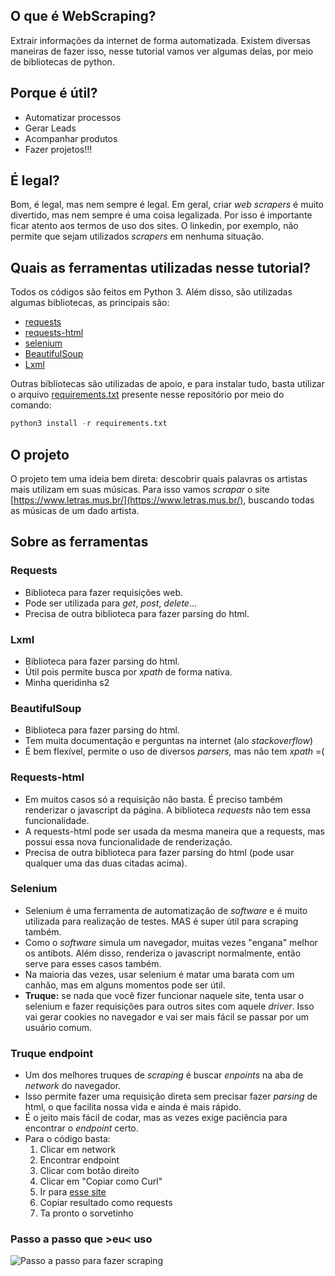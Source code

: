 ## O que é WebScraping?

Extrair informações da internet de forma automatizada. Existem diversas maneiras de fazer isso, nesse tutorial vamos ver algumas delas, por meio de bibliotecas de python.

## Porque é útil?

- Automatizar processos
- Gerar Leads
- Acompanhar produtos
- Fazer projetos!!!

## É legal?

Bom, é legal, mas nem sempre é legal. Em geral, criar *web scrapers* é muito divertido, mas nem sempre é uma coisa legalizada. Por isso é importante ficar atento aos termos de uso dos sites. O linkedin, por exemplo, não permite que sejam utilizados *scrapers* em nenhuma situação.

## Quais as ferramentas utilizadas nesse tutorial?

Todos os códigos são feitos em Python 3. Além disso, são utilizadas algumas bibliotecas, as principais são:

- [requests](https://pypi.org/project/requests/)
- [requests-html](https://pypi.org/project/requests-html/)
- [selenium](https://pypi.org/project/selenium/)
- [BeautifulSoup](https://pypi.org/project/beautifulsoup4/)
- [Lxml](https://pypi.org/project/lxml/)

Outras bibliotecas são utilizadas de apoio, e para instalar tudo, basta utilizar o arquivo [requirements.txt](https://github.com/lusmoura/WebScraping-workshop/blob/main/requirements.txt) presente nesse repositório por meio do comando:

```python
python3 install -r requirements.txt
```

## O projeto

O projeto tem uma ideia bem direta: descobrir quais palavras os artistas mais utilizam em suas músicas. Para isso vamos *scrapar* o site [https://www.letras.mus.br/](https://www.letras.mus.br/), buscando todas as músicas de um dado artista.

## Sobre as ferramentas

### Requests

- Biblioteca para fazer requisições web.
- Pode ser utilizada para *get*, *post*, *delete*...
- Precisa de outra biblioteca para fazer parsing do html.

### Lxml

- Biblioteca para fazer parsing do html.
- Útil pois permite busca por *xpath* de forma nativa.
- Minha queridinha s2

### BeautifulSoup

- Biblioteca para fazer parsing do html.
- Tem muita documentação e perguntas na internet (alo *stackoverflow*)
- É bem flexível, permite o uso de diversos *parsers,* mas não tem *xpath* =(

### Requests-html

- Em muitos casos só a requisição não basta. É preciso também renderizar o javascript da página. A biblioteca *requests* não tem essa funcionalidade.
- A requests-html pode ser usada da mesma maneira que a requests, mas possui essa nova funcionalidade de renderização.
- Precisa de outra biblioteca para fazer parsing do html (pode usar qualquer uma das duas citadas acima).

### Selenium

- Selenium é uma ferramenta de automatização de *software* e é muito utilizada para realização de testes. MAS é super útil para scraping também.
- Como o *software* simula um navegador, muitas vezes "engana" melhor os antibots. Além disso, renderiza o javascript normalmente, então serve para esses casos também.
- Na maioria das vezes, usar selenium é matar uma barata com um canhão, mas em alguns momentos pode ser útil.
- **Truque:** se nada que você fizer funcionar naquele site, tenta usar o selenium e fazer requisições para outros sites com aquele *driver*. Isso vai gerar cookies no navegador e vai ser mais fácil se passar por um usuário comum.

### Truque endpoint

- Um dos melhores truques de *scraping* é buscar *enpoints* na aba de *network* do navegador.
- Isso permite fazer uma requisição direta sem precisar fazer *parsing* de html, o que facilita nossa vida e ainda é mais rápido.
- É o jeito mais fácil de codar, mas as vezes exige paciência para encontrar o *endpoint* certo.
- Para o código basta:
    1. Clicar em network 
    2. Encontrar endpoint
    3. Clicar com botão direito
    4. Clicar em "Copiar como Curl" 
    5. Ir para [esse site](https://curl.trillworks.com/) 
    6. Copiar resultado como requests
    7. Ta pronto o sorvetinho

### Passo a passo que >eu< uso

![Passo a passo para fazer scraping](https://i.ibb.co/vz6HLVY/Screenshot-from-2021-06-17-14-09-50.png)
